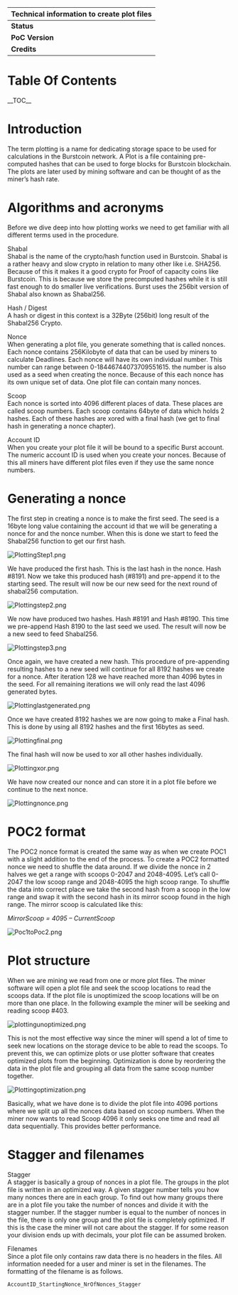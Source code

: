 | Technical information to create plot files |
|--------------------------------------------|
| **Status**                                 |
| **PoC Version**                            |
| **Credits**                                |

Table Of Contents
=================

\_\_TOC\_\_

Introduction
============

The term plotting is a name for dedicating storage space to be used for calculations in the Burstcoin network. A Plot is a file containing pre-computed hashes that can be used to forge blocks for Burstcoin blockchain. The plots are later used by mining software and can be thought of as the miner’s hash rate.

Algorithms and acronyms
=======================

Before we dive deep into how plotting works we need to get familiar with all different terms used in the procedure.

Shabal  
Shabal is the name of the crypto/hash function used in Burstcoin. Shabal is a rather heavy and slow crypto in relation to many other like i.e. SHA256. Because of this it makes it a good crypto for Proof of capacity coins like Burstcoin. This is because we store the precomputed hashes while it is still fast enough to do smaller live verifications. Burst uses the 256bit version of Shabal also known as Shabal256.

<!-- -->

Hash / Digest  
A hash or digest in this context is a 32Byte (256bit) long result of the Shabal256 Crypto.

<!-- -->

Nonce  
When generating a plot file, you generate something that is called nonces. Each nonce contains 256Kilobyte of data that can be used by miners to calculate Deadlines. Each nonce will have its own individual number. This number can range between 0-18446744073709551615. the number is also used as a seed when creating the nonce. Because of this each nonce has its own unique set of data. One plot file can contain many nonces.

<!-- -->

Scoop  
Each nonce is sorted into 4096 different places of data. These places are called scoop numbers. Each scoop contains 64byte of data which holds 2 hashes. Each of these hashes are xored with a final hash (we get to final hash in generating a nonce chapter).

<!-- -->

Account ID  
When you create your plot file it will be bound to a specific Burst account. The numeric account ID is used when you create your nonces. Because of this all miners have different plot files even if they use the same nonce numbers.

Generating a nonce
==================

The first step in creating a nonce is to make the first seed. The seed is a 16byte long value containing the account id that we will be generating a nonce for and the nonce number. When this is done we start to feed the Shabal256 function to get our first hash.

![](PlottingStep1.png "PlottingStep1.png")

We have produced the first hash. This is the last hash in the nonce. Hash \#8191. Now we take this produced hash (\#8191) and pre-append it to the starting seed. The result will now be our new seed for the next round of shabal256 computation.

![](Plottingstep2.png "Plottingstep2.png")

We now have produced two hashes. Hash \#8191 and Hash \#8190. This time we pre-append Hash 8190 to the last seed we used. The result will now be a new seed to feed Shabal256.

![](Plottingstep3.png "Plottingstep3.png")

Once again, we have created a new hash. This procedure of pre-appending resulting hashes to a new seed will continue for all 8192 hashes we create for a nonce. After iteration 128 we have reached more than 4096 bytes in the seed. For all remaining iterations we will only read the last 4096 generated bytes.

![](Plottinglastgenerated.png "Plottinglastgenerated.png")

Once we have created 8192 hashes we are now going to make a Final hash. This is done by using all 8192 hashes and the first 16bytes as seed.

![](Plottingfinal.png "Plottingfinal.png")

The final hash will now be used to xor all other hashes individually.

![](Plottingxor.png "Plottingxor.png")

We have now created our nonce and can store it in a plot file before we continue to the next nonce.

![](Plottingnonce.png "Plottingnonce.png")

POC2 format
===========

The POC2 nonce format is created the same way as when we create POC1 with a slight addition to the end of the process. To create a POC2 formatted nonce we need to shuffle the data around. If we divide the nonce in 2 halves we get a range with scoops 0-2047 and 2048-4095. Let’s call 0-2047 the low scoop range and 2048-4095 the high scoop range. To shuffle the data into correct place we take the second hash from a scoop in the low range and swap it with the second hash in its mirror scoop found in the high range. The mirror scoop is calculated like this:

*MirrorScoop = 4095 – CurrentScoop*

![](Poc1toPoc2.png "Poc1toPoc2.png")

Plot structure
==============

When we are mining we read from one or more plot files. The miner software will open a plot file and seek the scoop locations to read the scoops data. If the plot file is unoptimized the scoop locations will be on more than one place. In the following example the miner will be seeking and reading scoop \#403.

![](plottingunoptimized.png "plottingunoptimized.png")

This is not the most effective way since the miner will spend a lot of time to seek new locations on the storage device to be able to read the scoops. To prevent this, we can optimize plots or use plotter software that creates optimized plots from the beginning. Optimization is done by reordering the data in the plot file and grouping all data from the same scoop number together.

![](Plottingoptimization.png "Plottingoptimization.png")

Basically, what we have done is to divide the plot file into 4096 portions where we split up all the nonces data based on scoop numbers. When the miner now wants to read Scoop 4096 it only seeks one time and read all data sequentially. This provides better performance.

Stagger and filenames
=====================

Stagger  
A stagger is basically a group of nonces in a plot file. The groups in the plot file is written in an optimized way. A given stagger number tells you how many nonces there are in each group. To find out how many groups there are in a plot file you take the number of nonces and divide it with the stagger number. If the stagger number is equal to the number of nonces in the file, there is only one group and the plot file is completely optimized. If this is the case the miner will not care about the stagger. If for some reason your division ends up with decimals, your plot file can be assumed broken.

<!-- -->

Filenames  
Since a plot file only contains raw data there is no headers in the files. All information needed for a user and miner is set in the filenames. The formatting of the filename is as follows.

    AccountID_StartingNonce_NrOfNonces_Stagger
